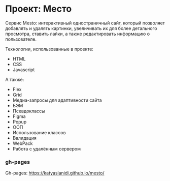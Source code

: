 # Проект: Место

Сервис Mesto: интерактивный одностраничный сайт, который позволяет добавлять и удалять картинки, увеличивать их для более детального просмотра, ставить лайки, а также редактировать информацию о пользователе.

Технологии, использованные в проекте:
- HTML
- CSS
- Javascript

А также:
- Flex
- Grid
- Медиа-запросы для адаптивности сайта
- БЭМ
- Псевдоклассы
- Figma
- Popup
- ООП
- Использование классов
- Валидация
- WebPack
- Работа с удалённым сервером


### gh-pages
Gh-pages: https://katyaslanidi.github.io/mesto/
